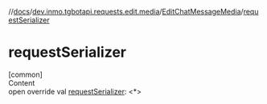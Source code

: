 //[docs](../../../index.md)/[dev.inmo.tgbotapi.requests.edit.media](../index.md)/[EditChatMessageMedia](index.md)/[requestSerializer](request-serializer.md)



# requestSerializer  
[common]  
Content  
open override val [requestSerializer](request-serializer.md): <*>  



